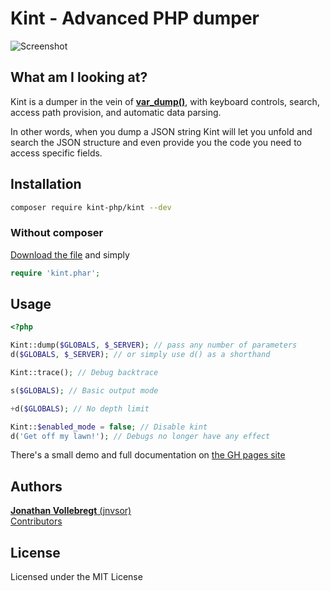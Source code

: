 # Kint - Advanced PHP dumper

![Screenshot](https://kint-php.github.io/kint/images/intro.png)

## What am I looking at?

Kint is a dumper in the vein of **[var_dump()](https://secure.php.net/function.var_dump)**, with keyboard controls, search, access path provision, and automatic data parsing.

In other words, when you dump a JSON string Kint will let you unfold and search the JSON structure and even provide you the code you need to access specific fields.

## Installation

```bash
composer require kint-php/kint --dev
```

### Without composer

[Download the file](https://raw.githubusercontent.com/kint-php/kint/master/build/kint.phar) and simply
```php
require 'kint.phar';
```

## Usage

```php
<?php

Kint::dump($GLOBALS, $_SERVER); // pass any number of parameters
d($GLOBALS, $_SERVER); // or simply use d() as a shorthand

Kint::trace(); // Debug backtrace

s($GLOBALS); // Basic output mode

+d($GLOBALS); // No depth limit

Kint::$enabled_mode = false; // Disable kint
d('Get off my lawn!'); // Debugs no longer have any effect
```

There's a small demo and full documentation on [the GH pages site](https://kint-php.github.io/kint/)

## Authors

[**Jonathan Vollebregt** (jnvsor)](https://github.com/jnvsor)  
[Contributors](https://github.com/kint-php/kint/graphs/contributors)

## License

Licensed under the MIT License
